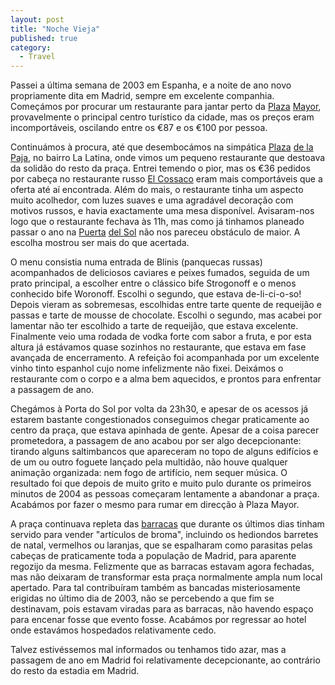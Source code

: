 ```yaml
---
layout: post
title: "Noche Vieja"
published: true
category:
  - Travel
---
```

<p>Passei a última semana de 2003 em Espanha, e a noite de ano novo propriamente dita em Madrid, sempre em excelente companhia. Começámos por procurar um restaurante para jantar perto da <a href="http://www.ricksteves.com/news/0008/nuns.htm">Plaza</a> <a href="http://www.madaboutmadrid.com/guide/2003/10/plaza_mayor.html">Mayor</a>, provavelmente o principal centro turístico da cidade, mas os preços eram incomportáveis, oscilando entre os €87 e os €100 por pessoa.</p>

<p>Continuámos à procura, até que desembocámos na simpática <a href="http://www.wguides.com/city/11/150_23523.cfm">Plaza</a> <a href="http://membres.lycos.fr/visitedemadrid/plazadelapaja.htm">de la Paja</a>, no bairro La Latina, onde vimos um pequeno restaurante que destoava da solidão do resto da praça. Entrei temendo o pior, mas os €36 pedidos por cabeça no restaurante russo <a href="http://www.gomadrid.com/rest/cosaco.html">El Cossaco</a> eram mais comportáveis que a oferta até aí encontrada. Além do mais, o restaurante tinha um aspecto muito acolhedor, com luzes suaves e uma agradável decoração com motivos russos, e havia exactamente uma mesa disponível. Avisaram-nos logo que o restaurante fechava às 11h, mas como já tinhamos planeado passar o ano na <a href="http://www.madaboutmadrid.com/guide/2003/09/puerta_del_sol.html">Puerta</a> <a href="http://www.softdoc.es/madrid_guide/maps/soldes.html">del Sol</a> não nos pareceu obstáculo de maior. A escolha mostrou ser mais do que acertada.</p>

<p>O menu consistia numa entrada de Blinis (panquecas russas) acompanhados de deliciosos caviares e peixes fumados, seguida de um prato principal, a escolher entre o clássico bife Strogonoff e o menos conhecido bife Woronoff. Escolhi o segundo, que estava de-li-ci-o-so! Depois vieram as sobremesas, escolhidas entre tarte quente de requeijão e passas e tarte de mousse de chocolate. Escolhi o segundo, mas acabei por lamentar não ter escolhido a tarte de requeijão, que estava excelente. Finalmente veio uma rodada de vodka forte com sabor a fruta, e por esta altura já estávamos quase sozinhos no restaurante, que estava em fase avançada de encerramento. A refeição foi acompanhada por um excelente vinho tinto espanhol cujo nome infelizmente não fixei. Deixámos o restaurante com o corpo e a alma bem aquecidos, e prontos para enfrentar a passagem de ano.</p>

<p>Chegámos à Porta do Sol por volta da 23h30, e apesar de os acessos já estarem bastante congestionados conseguimos chegar praticamente ao centro da praça, que estava apinhada de gente. Apesar de a coisa parecer prometedora, a passagem de ano acabou por ser algo decepcionante: tirando alguns saltimbancos que apareceram no topo de alguns edifícios e de um ou outro foguete lançado pela multidão, não houve qualquer animação organizada: nem fogo de artifício, nem sequer música. O resultado foi que depois de muito grito e muito pulo durante os primeiros minutos de 2004 as pessoas começaram lentamente a abandonar a praça. Acabámos por fazer o mesmo para rumar em direcção à Plaza Mayor.</p>

<p>A praça continuava repleta das <a href="http://www.madaboutmadrid.com/guide/2003/12/christmas_marke.html">barracas</a> que durante os últimos dias tinham servido para vender "artículos de broma", incluindo os hediondos barretes de natal, vermelhos ou laranjas, que se espalharam como parasitas pelas cabeças de praticamente toda a população de Madrid, para aparente regozijo da mesma. Felizmente que as barracas estavam agora fechadas, mas não deixaram de transformar esta praça normalmente ampla num local apertado. Para tal contribuíram também as bancadas misteriosamente erigidas no último dia de 2003, não se percebendo a que fim se destinavam, pois estavam viradas para as barracas, não havendo espaço para encenar fosse que evento fosse. Acabámos por regressar ao hotel onde estavámos hospedados relativamente cedo.</p>

<p>Talvez estivéssemos mal informados ou tenhamos tido azar, mas a passagem de ano em Madrid foi relativamente decepcionante, ao contrário do resto da estadia em Madrid.</p>

